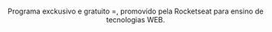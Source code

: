 <h1 align="center"> </h1>

<p align="center">
  Programa exckusivo e gratuito =, promovido pela Rocketseat para ensino de tecnologias WEB.
</p>
